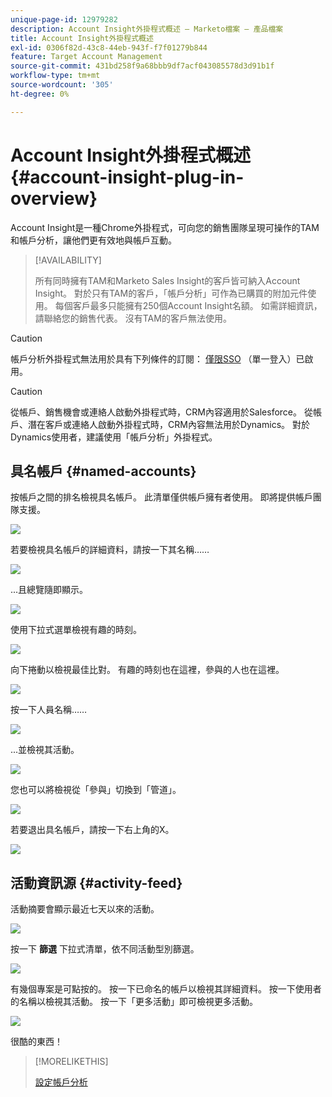 ```yaml
---
unique-page-id: 12979282
description: Account Insight外掛程式概述 — Marketo檔案 — 產品檔案
title: Account Insight外掛程式概述
exl-id: 0306f82d-43c8-44eb-943f-f7f01279b844
feature: Target Account Management
source-git-commit: 431bd258f9a68bbb9df7acf043085578d3d91b1f
workflow-type: tm+mt
source-wordcount: '305'
ht-degree: 0%

---
```


# Account Insight外掛程式概述 {#account-insight-plug-in-overview}

Account Insight是一種Chrome外掛程式，可向您的銷售團隊呈現可操作的TAM和帳戶分析，讓他們更有效地與帳戶互動。

>[!AVAILABILITY]
>
>所有同時擁有TAM和Marketo Sales Insight的客戶皆可納入Account Insight。 對於只有TAM的客戶，「帳戶分析」可作為已購買的附加元件使用。 每個客戶最多只能擁有250個Account Insight名額。 如需詳細資訊，請聯絡您的銷售代表。 沒有TAM的客戶無法使用。

>[!CAUTION]
>
>帳戶分析外掛程式無法用於具有下列條件的訂閱： [僅限SSO](/help/marketo/product-docs/administration/additional-integrations/restrict-user-login-to-sso-only.md) （單一登入）已啟用。

>[!CAUTION]
>
>從帳戶、銷售機會或連絡人啟動外掛程式時，CRM內容適用於Salesforce。 從帳戶、潛在客戶或連絡人啟動外掛程式時，CRM內容無法用於Dynamics。 對於Dynamics使用者，建議使用「帳戶分析」外掛程式。

## 具名帳戶 {#named-accounts}

按帳戶之間的排名檢視具名帳戶。 此清單僅供帳戶擁有者使用。 即將提供帳戶團隊支援。

![](assets/na1.png)

若要檢視具名帳戶的詳細資料，請按一下其名稱……

![](assets/na3.png)

...且總覽隨即顯示。

![](assets/na4.png)

使用下拉式選單檢視有趣的時刻。

![](assets/na5.png)

向下捲動以檢視最佳比對。 有趣的時刻也在這裡，參與的人也在這裡。

![](assets/na6.png)

按一下人員名稱……

![](assets/na7.png)

...並檢視其活動。

![](assets/na8.png)

您也可以將檢視從「參與」切換到「管道」。

![](assets/na9.png)

若要退出具名帳戶，請按一下右上角的X。

![](assets/na10.png)

## 活動資訊源 {#activity-feed}

活動摘要會顯示最近七天以來的活動。

![](assets/af1.png)

按一下 **篩選** 下拉式清單，依不同活動型別篩選。

![](assets/af2.png)

有幾個專案是可點按的。 按一下已命名的帳戶以檢視其詳細資料。 按一下使用者的名稱以檢視其活動。 按一下「更多活動」即可檢視更多活動。

![](assets/af3.png)

很酷的東西！

>[!MORELIKETHIS]
>
>[設定帳戶分析](/help/marketo/product-docs/target-account-management/setup-tam/set-up-account-insight.md)
